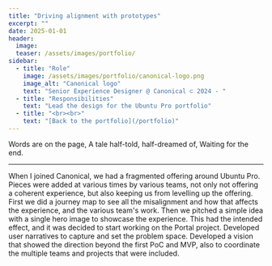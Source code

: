 ```yaml
---
title: "Driving alignment with prototypes"
excerpt: ""
date: 2025-01-01
header:
  image:
  teaser: /assets/images/portfolio/
sidebar:
  - title: "Role"
    image: /assets/images/portfolio/canonical-logo.png
    image_alt: "Canonical logo"
    text: "Senior Experience Designer @ Canonical ⊂ 2024 - "
  - title: "Responsibilities"
    text: "Lead the design for the Ubuntu Pro portfolio"
  - title: "<br><br>" 
    text: "[Back to the portfolio](/portfolio)"    
---
```


Words are on the page, 
A tale half-told, half-dreamed of, 
Waiting for the end.

---

When I joined Canonical, we had a fragmented offering around Ubuntu Pro. Pieces were added at various times by various teams, not only not offering a coherent experience, but also keeping us from levelling up the offering.
First we did a journey map to see all the misalignment and how that affects the experience, and the various team's work.
Then we pitched a simple idea with a single hero image to showcase the experience. This had the intended effect, and it was decided to start working on the Portal project.
Developed user narratives to capture and set the problem space.
Developed a vision that showed the direction beyond the first PoC and MVP, also to coordinate the multiple teams and projects that were included.